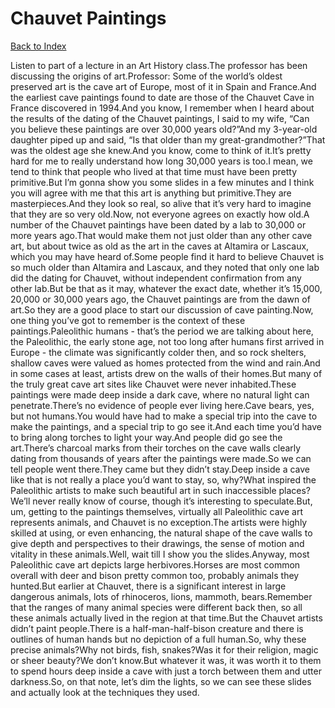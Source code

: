# Chauvet Paintings
[Back to Index](https://github.com/windows10010/tpoExtractor/blog/master/README.md)

Listen to part of a lecture in an Art History class.The professor has been discussing the origins of art.Professor: Some of the world’s oldest preserved art is the cave art of Europe, most of it in Spain and France.And the earliest cave paintings found to date are those of the Chauvet Cave in France discovered in 1994.And you know, I remember when I heard about the results of the dating of the Chauvet paintings, I said to my wife, “Can you believe these paintings are over 30,000 years old?”And my 3-year-old daughter piped up and said, “Is that older than my great-grandmother?”That was the oldest age she knew.And you know, come to think of it.It’s pretty hard for me to really understand how long 30,000 years is too.I mean, we tend to think that people who lived at that time must have been pretty primitive.But I’m gonna show you some slides in a few minutes and I think you will agree with me that this art is anything but primitive.They are masterpieces.And they look so real, so alive that it’s very hard to imagine that they are so very old.Now, not everyone agrees on exactly how old.A number of the Chauvet paintings have been dated by a lab to 30,000 or more years ago.That would make them not just older than any other cave art, but about twice as old as the art in the caves at Altamira or Lascaux, which you may have heard of.Some people find it hard to believe Chauvet is so much older than Altamira and Lascaux, and they noted that only one lab did the dating for Chauvet, without independent confirmation from any other lab.But be that as it may, whatever the exact date, whether it’s 15,000, 20,000 or 30,000 years ago, the Chauvet paintings are from the dawn of art.So they are a good place to start our discussion of cave painting.Now, one thing you’ve got to remember is the context of these paintings.Paleolithic humans - that’s the period we are talking about here, the Paleolithic, the early stone age, not too long after humans first arrived in Europe - the climate was significantly colder then, and so rock shelters, shallow caves were valued as homes protected from the wind and rain.And in some cases at least, artists drew on the walls of their homes.But many of the truly great cave art sites like Chauvet were never inhabited.These paintings were made deep inside a dark cave, where no natural light can penetrate.There’s no evidence of people ever living here.Cave bears, yes, but not humans.You would have had to make a special trip into the cave to make the paintings, and a special trip to go see it.And each time you’d have to bring along torches to light your way.And people did go see the art.There’s charcoal marks from their torches on the cave walls clearly dating from thousands of years after the paintings were made.So we can tell people went there.They came but they didn’t stay.Deep inside a cave like that is not really a place you’d want to stay, so, why?What inspired the Paleolithic artists to make such beautiful art in such inaccessible places?We’ll never really know of course, though it’s interesting to speculate.But, um, getting to the paintings themselves, virtually all Paleolithic cave art represents animals, and Chauvet is no exception.The artists were highly skilled at using, or even enhancing, the natural shape of the cave walls to give depth and perspectives to their drawings, the sense of motion and vitality in these animals.Well, wait till I show you the slides.Anyway, most Paleolithic cave art depicts large herbivores.Horses are most common overall with deer and bison pretty common too, probably animals they hunted.But earlier at Chauvet, there is a significant interest in large dangerous animals, lots of rhinoceros, lions, mammoth, bears.Remember that the ranges of many animal species were different back then, so all these animals actually lived in the region at that time.But the Chauvet artists didn’t paint people.There is a half-man-half-bison creature and there is outlines of human hands but no depiction of a full human.So, why these precise animals?Why not birds, fish, snakes?Was it for their religion, magic or sheer beauty?We don’t know.But whatever it was, it was worth it to them to spend hours deep inside a cave with just a torch between them and utter darkness.So, on that note, let’s dim the lights, so we can see these slides and actually look at the techniques they used.
